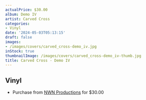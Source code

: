 ```yaml
---
actualPrice: $30.00
album: Demo IV
artist: Carved Cross
categories:
- Vinyl
date: '2024-05-03T05:13:15'
draft: false
images:
- /images/covers/carved_cross-demo_iv.jpg
inStock: true
thumbnailImage: /images/covers/carved_cross-demo_iv-thumb.jpg
title: Carved Cross - Demo IV
---
```


## Vinyl
* Purchase from [NWN Productions](http://shop.nwnprod.com/index.php?route=product/product&path=75&product_id=48861&sort=pd.name&order=ASC) for $30.00
